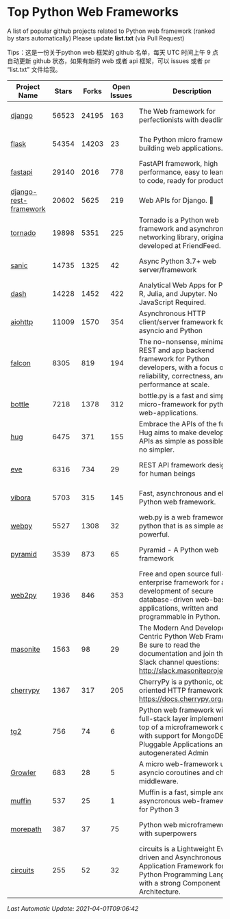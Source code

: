 # Top Python Web Frameworks
A list of popular github projects related to Python web framework (ranked by stars automatically)
Please update **list.txt** (via Pull Request)

Tips：这是一份关于python web 框架的 github 名单，每天 UTC 时间上午 9 点自动更新 github 状态，如果有新的 web 或者 api 框架，可以 issues 或者 pr “list.txt” 文件给我。

| Project Name | Stars | Forks | Open Issues | Description | Last Commit |
| ------------ | ----- | ----- | ----------- | ----------- | ----------- |
| [django](https://github.com/django/django) | 56523 | 24195 | 163 | The Web framework for perfectionists with deadlines. | 2021-03-31 18:34:15 |
| [flask](https://github.com/pallets/flask) | 54354 | 14203 | 23 | The Python micro framework for building web applications. | 2021-03-22 17:50:37 |
| [fastapi](https://github.com/tiangolo/fastapi) | 29140 | 2016 | 778 | FastAPI framework, high performance, easy to learn, fast to code, ready for production | 2021-03-27 17:52:30 |
| [django-rest-framework](https://github.com/encode/django-rest-framework) | 20602 | 5625 | 219 | Web APIs for Django. 🎸 | 2021-04-01 08:49:47 |
| [tornado](https://github.com/tornadoweb/tornado) | 19898 | 5351 | 225 | Tornado is a Python web framework and asynchronous networking library, originally developed at FriendFeed. | 2021-03-20 15:46:43 |
| [sanic](https://github.com/sanic-org/sanic) | 14735 | 1325 | 42 | Async Python 3.7+ web server/framework | Build fast. Run fast. | 2021-03-23 00:31:17 |
| [dash](https://github.com/plotly/dash) | 14228 | 1452 | 422 | Analytical Web Apps for Python, R, Julia, and Jupyter. No JavaScript Required. | 2021-03-10 16:09:10 |
| [aiohttp](https://github.com/aio-libs/aiohttp) | 11009 | 1570 | 354 | Asynchronous HTTP client/server framework for asyncio and Python | 2021-03-31 12:12:40 |
| [falcon](https://github.com/falconry/falcon) | 8305 | 819 | 194 | The no-nonsense, minimalist REST and app backend framework for Python developers, with a focus on reliability, correctness, and performance at scale. | 2021-03-29 21:31:16 |
| [bottle](https://github.com/bottlepy/bottle) | 7218 | 1378 | 312 | bottle.py is a fast and simple micro-framework for python web-applications. | 2021-01-01 15:17:44 |
| [hug](https://github.com/hugapi/hug) | 6475 | 371 | 155 | Embrace the APIs of the future. Hug aims to make developing APIs as simple as possible, but no simpler. | 2020-08-10 05:07:26 |
| [eve](https://github.com/pyeve/eve) | 6316 | 734 | 29 | REST API framework designed for human beings | 2021-03-14 16:47:07 |
| [vibora](https://github.com/vibora-io/vibora) | 5703 | 315 | 145 | Fast, asynchronous and elegant Python web framework. | 2019-02-11 10:54:12 |
| [webpy](https://github.com/webpy/webpy) | 5527 | 1308 | 32 | web.py is a web framework for python that is as simple as it is powerful.  | 2021-03-03 00:03:19 |
| [pyramid](https://github.com/Pylons/pyramid) | 3539 | 873 | 65 | Pyramid - A Python web framework | 2021-03-15 06:21:30 |
| [web2py](https://github.com/web2py/web2py) | 1936 | 846 | 353 | Free and open source full-stack enterprise framework for agile development of secure database-driven web-based applications, written and programmable in Python. | 2021-03-03 06:47:33 |
| [masonite](https://github.com/MasoniteFramework/masonite) | 1563 | 98 | 29 | The Modern And Developer Centric Python Web Framework. Be sure to read the documentation and join the Slack channel questions: http://slack.masoniteproject.com | 2021-03-23 14:32:16 |
| [cherrypy](https://github.com/cherrypy/cherrypy) | 1367 | 317 | 205 | CherryPy is a pythonic, object-oriented HTTP framework.      https://docs.cherrypy.org/ | 2021-01-17 23:39:22 |
| [tg2](https://github.com/TurboGears/tg2) | 756 | 74 | 6 | Python web framework with full-stack layer implemented on top of a microframework core with support for MongoDB, Pluggable Applications and autogenerated Admin | 2020-10-08 07:18:07 |
| [Growler](https://github.com/pyGrowler/Growler) | 683 | 28 | 5 | A micro web-framework using asyncio coroutines and chained middleware. | 2020-03-08 07:51:41 |
| [muffin](https://github.com/klen/muffin) | 537 | 25 | 1 | Muffin is a fast, simple and asyncronous web-framework for Python 3 | 2021-03-31 09:57:07 |
| [morepath](https://github.com/morepath/morepath) | 387 | 37 | 75 | Python web microframework with superpowers | 2021-01-23 15:04:22 |
| [circuits](https://github.com/circuits/circuits) | 255 | 52 | 32 | circuits is a Lightweight Event driven and Asynchronous Application Framework for the Python Programming Language with a strong Component Architecture. | 2020-12-16 08:37:47 |

*Last Automatic Update: 2021-04-01T09:06:42*